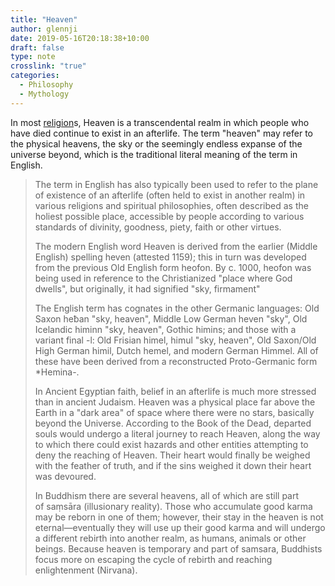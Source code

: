 ```yaml
---
title: "Heaven"
author: glennji
date: 2019-05-16T20:18:38+10:00
draft: false
type: note
crosslink: "true"
categories:
  - Philosophy
  - Mythology
---
```

In most [religion](religion)s, Heaven is a transcendental realm in which people who have died continue to exist in an afterlife. The term "heaven" may refer to the physical heavens, the sky or the seemingly endless expanse of the universe beyond, which is the traditional literal meaning of the term in English.

> The term in English has also typically been used to refer to the plane of existence of an afterlife (often held to exist in another realm) in various religions and spiritual philosophies, often described as the holiest possible place, accessible by people according to various standards of divinity, goodness, piety, faith or other virtues.
> 
> The modern English word Heaven is derived from the earlier (Middle English) spelling heven (attested 1159); this in turn was developed from the previous Old English form heofon. By c. 1000, heofon was being used in reference to the Christianized "place where God dwells", but originally, it had signified "sky, firmament"
> 
> The English term has cognates in the other Germanic languages: Old Saxon heƀan "sky, heaven", Middle Low German heven "sky", Old Icelandic himinn "sky, heaven", Gothic himins; and those with a variant final -l: Old Frisian himel, himul "sky, heaven", Old Saxon/Old High German himil, Dutch hemel, and modern German Himmel. All of these have been derived from a reconstructed Proto-Germanic form \*Hemina-.
> 
> In Ancient Egyptian faith, belief in an afterlife is much more stressed than in ancient Judaism. Heaven was a physical place far above the Earth in a "dark area" of space where there were no stars, basically beyond the Universe. According to the Book of the Dead, departed souls would undergo a literal journey to reach Heaven, along the way to which there could exist hazards and other entities attempting to deny the reaching of Heaven. Their heart would finally be weighed with the feather of truth, and if the sins weighed it down their heart was devoured.
> 
> In Buddhism there are several heavens, all of which are still part of saṃsāra (illusionary reality). Those who accumulate good karma may be reborn in one of them; however, their stay in the heaven is not eternal—eventually they will use up their good karma and will undergo a different rebirth into another realm, as humans, animals or other beings. Because heaven is temporary and part of samsara, Buddhists focus more on escaping the cycle of rebirth and reaching enlightenment (Nirvana).
